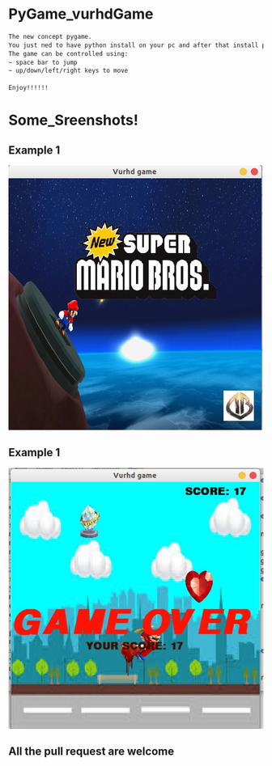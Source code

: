 # PyGame_vurhdGame
```bash
The new concept pygame.
You just ned to have python install on your pc and after that install pygame library of python.
The game can be controlled using:
~ space bar to jump
~ up/down/left/right keys to move

Enjoy!!!!!!
```
# Some_Sreenshots!
## Example 1
![](https://github.com/bansal-dhruv/PyGame_vurhdGame/blob/master/Game_sample/start_page.jpeg)

## Example 1
![](https://github.com/bansal-dhruv/PyGame_vurhdGame/blob/master/Game_sample/game_over.jpeg)

## All the pull request are welcome
